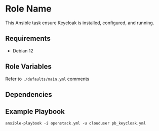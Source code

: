 Role Name
=========

This Ansible task ensure Keycloak is installed, configured, and running.

Requirements
------------

- Debian 12

Role Variables
--------------

Refer to `./defaults/main.yml` comments

Dependencies
------------


Example Playbook
----------------

`ansible-playbook -i openstack.yml -u clouduser pb_keycloak.yml`
